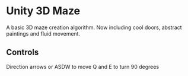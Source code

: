 Unity 3D Maze
==================
A basic 3D maze creation algorithm. 
Now including cool doors, abstract paintings and fluid movement.

## Controls
Direction arrows or ASDW to move
Q and E to turn 90 degrees

